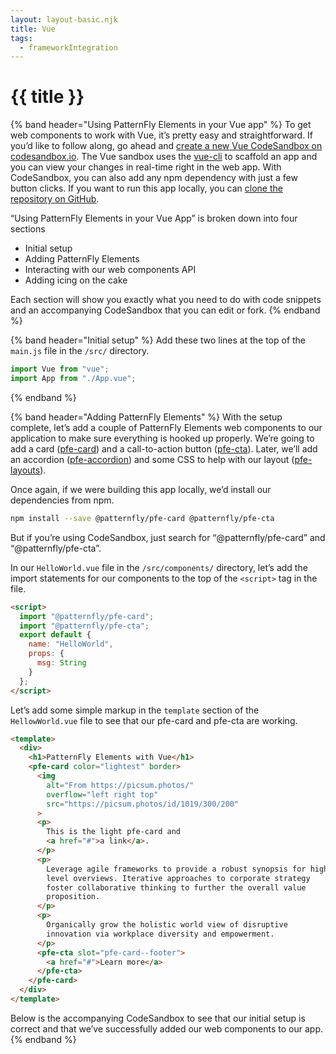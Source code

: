 ```yaml
---
layout: layout-basic.njk
title: Vue
tags:
  - frameworkIntegration
---
```


<pfe-band class="header" use-grid>
  <h1 slot="header">{{ title }}</h1>
</pfe-band>

{% band header="Using PatternFly Elements in your Vue app" %}
  To get web components to work with Vue, it’s pretty easy and straightforward.
  If you’d like to follow along, go ahead and [create a new Vue CodeSandbox on codesandbox.io](https://codesandbox.io/s/vue).
  The Vue sandbox uses the [vue-cli](https://cli.vuejs.org/) to scaffold an app and you can view your changes in real-time right in the web app.
  With CodeSandbox, you can also add any npm dependency with just a few button clicks.
  If you want to run this app locally, you can [clone the repository on GitHub](https://github.com/kylebuch8/patternfly-elements-with-vue).

  “Using PatternFly Elements in your Vue App” is broken down into four sections

  - Initial setup
  - Adding PatternFly Elements
  - Interacting with our web components API
  - Adding icing on the cake

  Each section will show you exactly what you need to do with code snippets and an accompanying CodeSandbox that you can edit or fork.
{% endband %}

{% band header="Initial setup" %}
  Add these two lines at the top of the `main.js` file in the `/src/` directory.

  ```js
  import Vue from "vue";
  import App from "./App.vue";
  ```
{% endband %}

{% band header="Adding PatternFly Elements" %}
  With the setup complete, let’s add a couple of PatternFly Elements web components to our application to make sure everything is hooked up properly. We’re going to add a card ([pfe-card](/components/card)) and a call-to-action button ([pfe-cta](/components/cta)). Later, we’ll add an accordion ([pfe-accordion](/components/accordion)) and some CSS to help with our layout ([pfe-layouts](/layout)).

  Once again, if we were building this app locally, we’d install our dependencies from npm.

  ```bash
  npm install --save @patternfly/pfe-card @patternfly/pfe-cta
  ```

  But if you’re using CodeSandbox, just search for “@patternfly/pfe-card” and “@patternfly/pfe-cta”.

  In our `HelloWorld.vue` file in the `/src/components/` directory, let’s add the import statements for our components to the top of the `<script>` tag in the file.

  ```html
  <script>
    import "@patternfly/pfe-card";
    import "@patternfly/pfe-cta";
    export default {
      name: "HelloWorld",
      props: {
        msg: String
      }
    };
  </script>
  ```

  Let’s add some simple markup in the `template` section of the `HellowWorld.vue` file to see that our pfe-card and pfe-cta are working.

  ```html
  <template>
    <div>
      <h1>PatternFly Elements with Vue</h1>
      <pfe-card color="lightest" border>
        <img
          alt="From https://picsum.photos/"
          overflow="left right top"
          src="https://picsum.photos/id/1019/300/200"
        >
        <p>
          This is the light pfe-card and
          <a href="#">a link</a>.
        </p>
        <p>
          Leverage agile frameworks to provide a robust synopsis for high
          level overviews. Iterative approaches to corporate strategy
          foster collaborative thinking to further the overall value
          proposition.
        </p>
        <p>
          Organically grow the holistic world view of disruptive
          innovation via workplace diversity and empowerment.
        </p>
        <pfe-cta slot="pfe-card--footer">
          <a href="#">Learn more</a>
        </pfe-cta>
      </pfe-card>
    </div>
  </template>
  ```

  Below is the accompanying CodeSandbox to see that our initial setup is correct and that we’ve successfully added our web components to our app.
{% endband %}
